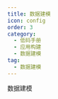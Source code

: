 ```yaml
---
title: 数据建模
icon: config
order: 3
category:
  - 低码手册
  - 应用构建
  - 数据建模
tag:
  - 数据建模
---
```


数据建模





